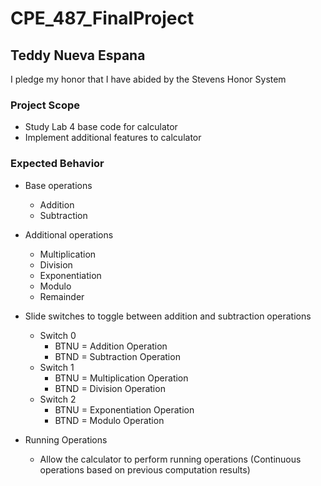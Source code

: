 # CPE_487_FinalProject

## Teddy Nueva Espana

I pledge my honor that I have abided by the Stevens Honor System

### Project Scope

- Study Lab 4 base code for calculator
- Implement additional features to calculator

### Expected Behavior
- Base operations
    - Addition
    - Subtraction
- Additional operations
    - Multiplication
    - Division
    - Exponentiation
    - Modulo
    - Remainder

- Slide switches to toggle between addition and subtraction operations
    - Switch 0
        - BTNU = Addition Operation
        - BTND = Subtraction Operation
    - Switch 1
        - BTNU = Multiplication Operation
        - BTND = Division Operation
    - Switch 2
        - BTNU = Exponentiation Operation
        - BTND = Modulo Operation 

- Running Operations
    - Allow the calculator to perform running operations (Continuous operations based on previous computation results)
